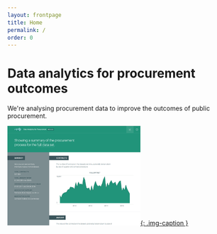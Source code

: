 ```yaml
---
layout: frontpage
title: Home
permalink: /
order: 0
---
```


# Data analytics for procurement outcomes

We're analysing procurement data to improve the outcomes of public procurement.

[![Mexico procurement dashboard](/img/mexico.png "Mexico procurement dashboard &raquo;"){: .img-caption }](http://mexico.procurement-analytics.org)